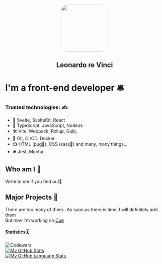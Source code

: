 <div id="header"align="center">
  <img src="https://media.giphy.com/media/l3fzBebtPNI1dTlC0/giphy-downsized.gif" width="150" style='border-radius: 20px; overflow:hidden'/>
  <h2 align="center">Leonardo re Vinci</h2>
</div>

# I'm a front-end developer 🛎️

### Trusted technologies: ✍️
   
- 🚀 Svelte, SvelteKit, React    
- 🔭 TypeScript, JavaScript, NodeJs
- 🛠️ Vite, Webpack, Rollup, Gulp,
- 🚦 Git, CI/CD, Docker
- 📺 HTML (pug🐶), CSS (sass🦑) and many, many things...
- 🛎 Jest, Mocha

## Who am I 👾
Write to me if you find out🥲

## Major Projects 🌟
There are too many of them.. As soon as there is time, I will definitely add them   
But now I'm working on [Cue](https://twitter.com/Cue_Business) 

#### Statistics🗓
![Codewars](https://www.codewars.com/users/Fedorovvvvv/badges/large)  
[![My GitHub Stats](https://github-readme-stats.vercel.app/api/?username=fedorovvvv&count_private=true&theme=graywhite&showicons=true)]()  
[![My GitHub Language Stats](https://github-readme-stats.vercel.app/api/top-langs/?username=fedorovvvv&langs_count=5&theme=graywhite)]()
